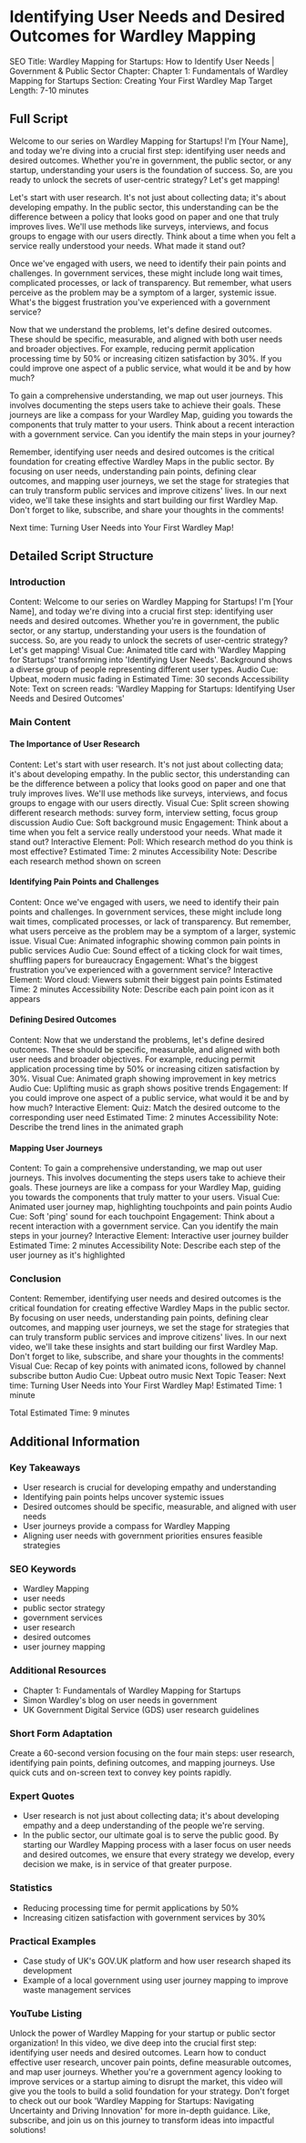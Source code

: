 # Identifying User Needs and Desired Outcomes for Wardley Mapping

SEO Title: Wardley Mapping for Startups: How to Identify User Needs | Government & Public Sector
Chapter: Chapter 1: Fundamentals of Wardley Mapping for Startups
Section: Creating Your First Wardley Map
Target Length: 7-10 minutes

## Full Script

Welcome to our series on Wardley Mapping for Startups! I'm [Your Name], and today we're diving into a crucial first step: identifying user needs and desired outcomes. Whether you're in government, the public sector, or any startup, understanding your users is the foundation of success. So, are you ready to unlock the secrets of user-centric strategy? Let's get mapping!

Let's start with user research. It's not just about collecting data; it's about developing empathy. In the public sector, this understanding can be the difference between a policy that looks good on paper and one that truly improves lives. We'll use methods like surveys, interviews, and focus groups to engage with our users directly. Think about a time when you felt a service really understood your needs. What made it stand out?

Once we've engaged with users, we need to identify their pain points and challenges. In government services, these might include long wait times, complicated processes, or lack of transparency. But remember, what users perceive as the problem may be a symptom of a larger, systemic issue. What's the biggest frustration you've experienced with a government service?

Now that we understand the problems, let's define desired outcomes. These should be specific, measurable, and aligned with both user needs and broader objectives. For example, reducing permit application processing time by 50% or increasing citizen satisfaction by 30%. If you could improve one aspect of a public service, what would it be and by how much?

To gain a comprehensive understanding, we map out user journeys. This involves documenting the steps users take to achieve their goals. These journeys are like a compass for your Wardley Map, guiding you towards the components that truly matter to your users. Think about a recent interaction with a government service. Can you identify the main steps in your journey?

Remember, identifying user needs and desired outcomes is the critical foundation for creating effective Wardley Maps in the public sector. By focusing on user needs, understanding pain points, defining clear outcomes, and mapping user journeys, we set the stage for strategies that can truly transform public services and improve citizens' lives. In our next video, we'll take these insights and start building our first Wardley Map. Don't forget to like, subscribe, and share your thoughts in the comments!

Next time: Turning User Needs into Your First Wardley Map!

## Detailed Script Structure

### Introduction

Content: Welcome to our series on Wardley Mapping for Startups! I'm [Your Name], and today we're diving into a crucial first step: identifying user needs and desired outcomes. Whether you're in government, the public sector, or any startup, understanding your users is the foundation of success. So, are you ready to unlock the secrets of user-centric strategy? Let's get mapping!
Visual Cue: Animated title card with 'Wardley Mapping for Startups' transforming into 'Identifying User Needs'. Background shows a diverse group of people representing different user types.
Audio Cue: Upbeat, modern music fading in
Estimated Time: 30 seconds
Accessibility Note: Text on screen reads: 'Wardley Mapping for Startups: Identifying User Needs and Desired Outcomes'

### Main Content

#### The Importance of User Research

Content: Let's start with user research. It's not just about collecting data; it's about developing empathy. In the public sector, this understanding can be the difference between a policy that looks good on paper and one that truly improves lives. We'll use methods like surveys, interviews, and focus groups to engage with our users directly.
Visual Cue: Split screen showing different research methods: survey form, interview setting, focus group discussion
Audio Cue: Soft background music
Engagement: Think about a time when you felt a service really understood your needs. What made it stand out?
Interactive Element: Poll: Which research method do you think is most effective?
Estimated Time: 2 minutes
Accessibility Note: Describe each research method shown on screen

#### Identifying Pain Points and Challenges

Content: Once we've engaged with users, we need to identify their pain points and challenges. In government services, these might include long wait times, complicated processes, or lack of transparency. But remember, what users perceive as the problem may be a symptom of a larger, systemic issue.
Visual Cue: Animated infographic showing common pain points in public services
Audio Cue: Sound effect of a ticking clock for wait times, shuffling papers for bureaucracy
Engagement: What's the biggest frustration you've experienced with a government service?
Interactive Element: Word cloud: Viewers submit their biggest pain points
Estimated Time: 2 minutes
Accessibility Note: Describe each pain point icon as it appears

#### Defining Desired Outcomes

Content: Now that we understand the problems, let's define desired outcomes. These should be specific, measurable, and aligned with both user needs and broader objectives. For example, reducing permit application processing time by 50% or increasing citizen satisfaction by 30%.
Visual Cue: Animated graph showing improvement in key metrics
Audio Cue: Uplifting music as graph shows positive trends
Engagement: If you could improve one aspect of a public service, what would it be and by how much?
Interactive Element: Quiz: Match the desired outcome to the corresponding user need
Estimated Time: 2 minutes
Accessibility Note: Describe the trend lines in the animated graph

#### Mapping User Journeys

Content: To gain a comprehensive understanding, we map out user journeys. This involves documenting the steps users take to achieve their goals. These journeys are like a compass for your Wardley Map, guiding you towards the components that truly matter to your users.
Visual Cue: Animated user journey map, highlighting touchpoints and pain points
Audio Cue: Soft 'ping' sound for each touchpoint
Engagement: Think about a recent interaction with a government service. Can you identify the main steps in your journey?
Interactive Element: Interactive user journey builder
Estimated Time: 2 minutes
Accessibility Note: Describe each step of the user journey as it's highlighted

### Conclusion

Content: Remember, identifying user needs and desired outcomes is the critical foundation for creating effective Wardley Maps in the public sector. By focusing on user needs, understanding pain points, defining clear outcomes, and mapping user journeys, we set the stage for strategies that can truly transform public services and improve citizens' lives. In our next video, we'll take these insights and start building our first Wardley Map. Don't forget to like, subscribe, and share your thoughts in the comments!
Visual Cue: Recap of key points with animated icons, followed by channel subscribe button
Audio Cue: Upbeat outro music
Next Topic Teaser: Next time: Turning User Needs into Your First Wardley Map!
Estimated Time: 1 minute

Total Estimated Time: 9 minutes

## Additional Information

### Key Takeaways
- User research is crucial for developing empathy and understanding
- Identifying pain points helps uncover systemic issues
- Desired outcomes should be specific, measurable, and aligned with user needs
- User journeys provide a compass for Wardley Mapping
- Aligning user needs with government priorities ensures feasible strategies

### SEO Keywords
- Wardley Mapping
- user needs
- public sector strategy
- government services
- user research
- desired outcomes
- user journey mapping

### Additional Resources
- Chapter 1: Fundamentals of Wardley Mapping for Startups
- Simon Wardley's blog on user needs in government
- UK Government Digital Service (GDS) user research guidelines

### Short Form Adaptation
Create a 60-second version focusing on the four main steps: user research, identifying pain points, defining outcomes, and mapping journeys. Use quick cuts and on-screen text to convey key points rapidly.

### Expert Quotes
- User research is not just about collecting data; it's about developing empathy and a deep understanding of the people we're serving.
- In the public sector, our ultimate goal is to serve the public good. By starting our Wardley Mapping process with a laser focus on user needs and desired outcomes, we ensure that every strategy we develop, every decision we make, is in service of that greater purpose.

### Statistics
- Reducing processing time for permit applications by 50%
- Increasing citizen satisfaction with government services by 30%

### Practical Examples
- Case study of UK's GOV.UK platform and how user research shaped its development
- Example of a local government using user journey mapping to improve waste management services

### YouTube Listing
Unlock the power of Wardley Mapping for your startup or public sector organization! In this video, we dive deep into the crucial first step: identifying user needs and desired outcomes. Learn how to conduct effective user research, uncover pain points, define measurable outcomes, and map user journeys. Whether you're a government agency looking to improve services or a startup aiming to disrupt the market, this video will give you the tools to build a solid foundation for your strategy. Don't forget to check out our book 'Wardley Mapping for Startups: Navigating Uncertainty and Driving Innovation' for more in-depth guidance. Like, subscribe, and join us on this journey to transform ideas into impactful solutions!
